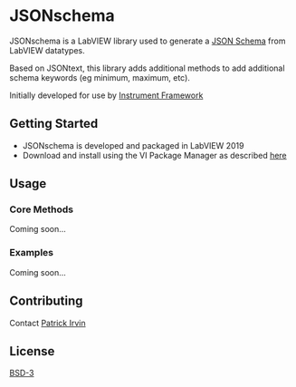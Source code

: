 # JSONschema
JSONschema is a LabVIEW library used to generate a [JSON Schema](https://json-schema.org/) from LabVIEW datatypes.

Based on JSONtext, this library adds additional methods to add additional schema keywords (eg minimum, maximum, etc).

Initially developed for use by [Instrument Framework](https://github.com/levylabpitt/Instrument-Framework)

## Getting Started
- JSONschema is developed and packaged in LabVIEW 2019
- Download and install using the VI Package Manager as described [here](https://levylabpitt.github.io/)

## Usage

### Core Methods

Coming soon...

### Examples

Coming soon...

## Contributing

Contact [Patrick Irvin](https://github.com/ciozi137)

## License

[BSD-3](https://opensource.org/licenses/BSD-3-Clause)
